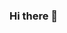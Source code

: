 ### Hi there 👋

<!--
**NaveenaJakka/NaveenaJakka** is a ✨ _special_ ✨ repository because its `README.md` (this file) appears on your GitHub profile.

Here are some ideas to get you started:

- 🔭 I’m currently pursuing master's in computer applications
- 🌱 I’m currently learning machine learning
- 👯 I’m looking to collaborate on linkedin
- 📫 How to reach me: linkedin
- 😄 Pronouns: she/her


